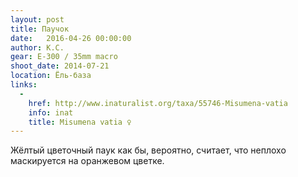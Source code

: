 ```yaml
---
layout: post
title: Паучок
date:   2016-04-26 00:00:00
author: К.С.
gear: E-300 / 35mm macro
shoot_date: 2014-07-21
location: Ёль-база
links:
  -
    href: http://www.inaturalist.org/taxa/55746-Misumena-vatia
    info: inat
    title: Misumena vatia ♀
---
```


Жёлтый цветочный паук как бы, вероятно, считает, что неплохо маскируется на оранжевом цветке.
